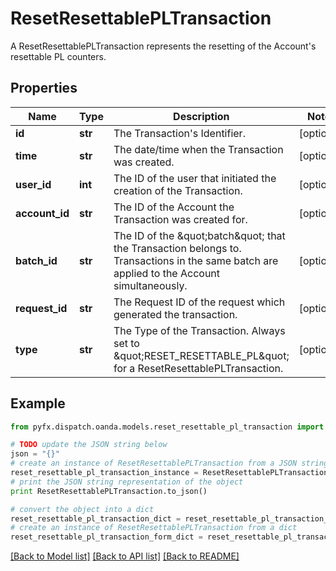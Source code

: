 # ResetResettablePLTransaction

A ResetResettablePLTransaction represents the resetting of the Account's resettable PL counters.

## Properties
Name | Type | Description | Notes
------------ | ------------- | ------------- | -------------
**id** | **str** | The Transaction&#39;s Identifier. | [optional] 
**time** | **str** | The date/time when the Transaction was created. | [optional] 
**user_id** | **int** | The ID of the user that initiated the creation of the Transaction. | [optional] 
**account_id** | **str** | The ID of the Account the Transaction was created for. | [optional] 
**batch_id** | **str** | The ID of the \&quot;batch\&quot; that the Transaction belongs to. Transactions in the same batch are applied to the Account simultaneously. | [optional] 
**request_id** | **str** | The Request ID of the request which generated the transaction. | [optional] 
**type** | **str** | The Type of the Transaction. Always set to \&quot;RESET_RESETTABLE_PL\&quot; for a ResetResettablePLTransaction. | [optional] 

## Example

```python
from pyfx.dispatch.oanda.models.reset_resettable_pl_transaction import ResetResettablePLTransaction

# TODO update the JSON string below
json = "{}"
# create an instance of ResetResettablePLTransaction from a JSON string
reset_resettable_pl_transaction_instance = ResetResettablePLTransaction.from_json(json)
# print the JSON string representation of the object
print ResetResettablePLTransaction.to_json()

# convert the object into a dict
reset_resettable_pl_transaction_dict = reset_resettable_pl_transaction_instance.to_dict()
# create an instance of ResetResettablePLTransaction from a dict
reset_resettable_pl_transaction_form_dict = reset_resettable_pl_transaction.from_dict(reset_resettable_pl_transaction_dict)
```
[[Back to Model list]](../README.md#documentation-for-models) [[Back to API list]](../README.md#documentation-for-api-endpoints) [[Back to README]](../README.md)


